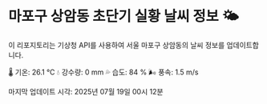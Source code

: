 
# 마포구 상암동 초단기 실황 날씨 정보 🌤️

이 리포지토리는 기상청 API를 사용하여 서울 마포구 상암동의 날씨 정보를 업데이트합니다. 

🌡️ 기온: 26.1 ℃
💧 강수량: 0 mm
💦 습도: 84 %
🌬️ 풍속: 1.5 m/s

마지막 업데이트 시각: 2025년 07월 19일 00시 12분    
